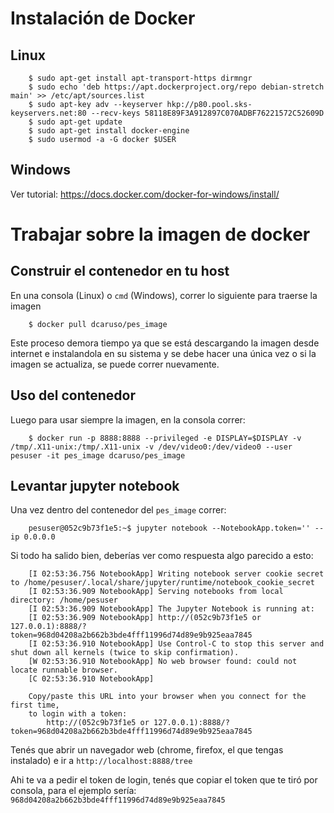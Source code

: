 # Instalación de Docker

## Linux

```
    $ sudo apt-get install apt-transport-https dirmngr
    $ sudo echo 'deb https://apt.dockerproject.org/repo debian-stretch main' >> /etc/apt/sources.list
    $ sudo apt-key adv --keyserver hkp://p80.pool.sks-keyservers.net:80 --recv-keys 58118E89F3A912897C070ADBF76221572C52609D
    $ sudo apt-get update
    $ sudo apt-get install docker-engine
    $ sudo usermod -a -G docker $USER
```

## Windows

Ver tutorial: https://docs.docker.com/docker-for-windows/install/

# Trabajar sobre la imagen de docker

## Construir el contenedor en tu host

En una consola (Linux) o `cmd` (Windows), correr lo siguiente para traerse la imagen

```
	$ docker pull dcaruso/pes_image
```

Este proceso demora tiempo ya que se está descargando la imagen desde internet e instalandola en su sistema y se debe hacer una única vez o si la imagen se actualiza, se puede correr nuevamente.

## Uso del contenedor

Luego para usar siempre la imagen, en la consola correr:

```
 	$ docker run -p 8888:8888 --privileged -e DISPLAY=$DISPLAY -v /tmp/.X11-unix:/tmp/.X11-unix -v /dev/video0:/dev/video0 --user pesuser -it pes_image dcaruso/pes_image
```

## Levantar jupyter notebook

Una vez dentro del contenedor del `pes_image` correr:

```
	pesuser@052c9b73f1e5:~$ jupyter notebook --NotebookApp.token='' --ip 0.0.0.0
```

Si todo ha salido bien, deberías ver como respuesta algo parecido a esto:

```
	[I 02:53:36.756 NotebookApp] Writing notebook server cookie secret to /home/pesuser/.local/share/jupyter/runtime/notebook_cookie_secret
	[I 02:53:36.909 NotebookApp] Serving notebooks from local directory: /home/pesuser
	[I 02:53:36.909 NotebookApp] The Jupyter Notebook is running at:
	[I 02:53:36.909 NotebookApp] http://(052c9b73f1e5 or 127.0.0.1):8888/?token=968d04208a2b662b3bde4fff11996d74d89e9b925eaa7845
	[I 02:53:36.910 NotebookApp] Use Control-C to stop this server and shut down all kernels (twice to skip confirmation).
	[W 02:53:36.910 NotebookApp] No web browser found: could not locate runnable browser.
	[C 02:53:36.910 NotebookApp] 
    
    Copy/paste this URL into your browser when you connect for the first time,
    to login with a token:
        http://(052c9b73f1e5 or 127.0.0.1):8888/?token=968d04208a2b662b3bde4fff11996d74d89e9b925eaa7845
```

Tenés que abrir un navegador web (chrome, firefox, el que tengas instalado) e ir a `http://localhost:8888/tree`

Ahi te va a pedir el token de login, tenés que copiar el token que te tiró por consola, para el ejemplo sería: `968d04208a2b662b3bde4fff11996d74d89e9b925eaa7845`

